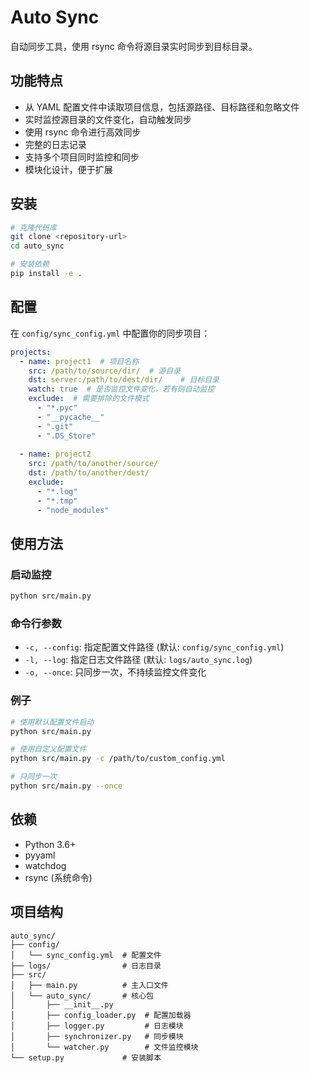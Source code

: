 # Auto Sync

自动同步工具，使用 rsync 命令将源目录实时同步到目标目录。

## 功能特点

- 从 YAML 配置文件中读取项目信息，包括源路径、目标路径和忽略文件
- 实时监控源目录的文件变化，自动触发同步
- 使用 rsync 命令进行高效同步
- 完整的日志记录
- 支持多个项目同时监控和同步
- 模块化设计，便于扩展

## 安装

```bash
# 克隆代码库
git clone <repository-url>
cd auto_sync

# 安装依赖
pip install -e .
```

## 配置

在 `config/sync_config.yml` 中配置你的同步项目：

```yaml
projects:
  - name: project1  # 项目名称
    src: /path/to/source/dir/  # 源目录
    dst: server:/path/to/dest/dir/    # 目标目录
    watch: true  # 是否监控文件变化，若有则自动监控
    exclude:  # 需要排除的文件模式
      - "*.pyc"
      - "__pycache__"
      - ".git"
      - ".DS_Store"
  
  - name: project2
    src: /path/to/another/source/
    dst: /path/to/another/dest/
    exclude:
      - "*.log"
      - "*.tmp"
      - "node_modules"
```

## 使用方法

### 启动监控

```bash
python src/main.py
```

### 命令行参数

- `-c, --config`: 指定配置文件路径 (默认: `config/sync_config.yml`)
- `-l, --log`: 指定日志文件路径 (默认: `logs/auto_sync.log`)
- `-o, --once`: 只同步一次，不持续监控文件变化

### 例子

```bash
# 使用默认配置文件启动
python src/main.py

# 使用自定义配置文件
python src/main.py -c /path/to/custom_config.yml

# 只同步一次
python src/main.py --once
```

## 依赖

- Python 3.6+
- pyyaml
- watchdog
- rsync (系统命令)

## 项目结构

```
auto_sync/
├── config/
│   └── sync_config.yml  # 配置文件
├── logs/                # 日志目录
├── src/
│   ├── main.py          # 主入口文件
│   └── auto_sync/       # 核心包
│       ├── __init__.py
│       ├── config_loader.py  # 配置加载器
│       ├── logger.py         # 日志模块
│       ├── synchronizer.py   # 同步模块
│       └── watcher.py        # 文件监控模块
└── setup.py             # 安装脚本
```